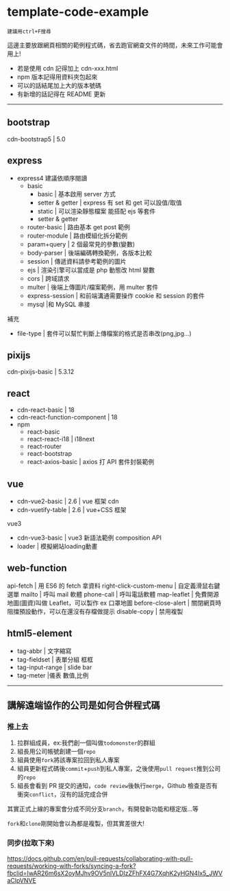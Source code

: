 # template-code-example

`建議用ctrl+F搜尋`

這邊主要放跟網頁相關的範例程式碼，省去跑官網查文件的時間，未來工作可能會用上!

- 若是使用 cdn 記得加上 cdn-xxx.html
- npm 版本記得用資料夾包起來
- 可以的話結尾加上大的版本號碼
- 有新增的話記得在 README 更新

---

## bootstrap

cdn-bootstrap5 | 5.0

## express

- express4 建議依順序閱讀
  - basic
    - basic | 基本啟用 server 方式
    - setter & getter | express 有 set 和 get 可以設值/取值
    - static | 可以渲染靜態檔案 能搭配 ejs 等套件
    - setter & getter
  - router-basic | 路由基本 get post 範例
  - router-module | 路由模組化拆分範例
  - param+query | 2 個最常見的參數(變數)
  - body-parser | 後端編碼轉換範例，各版本比較
  - session | 傳遞資料請參考範例的圖片
  - ejs | 渲染引擎可以當成是 php 動態改 html 變數
  - cors | 跨域請求
  - multer | 後端上傳圖片/檔案範例，用 multer 套件
  - express-session | 和前端溝通需要操作 cookie 和 session 的套件
  - mysql |和 MySQL 串接

補充

- file-type | 套件可以幫忙判斷上傳檔案的格式是否串改(png,jpg...)

## pixijs

cdn-pixijs-basic | 5.3.12

## react

- cdn-react-basic | 18
- cdn-react-function-component | 18
- npm
  - react-basic
  - react-react-i18 | i18next
  - react-router
  - react-bootstrap
  - react-axios-basic | axios 打 API 套件封裝範例

## vue

- cdn-vue2-basic | 2.6 | vue 框架 cdn
- cdn-vuetify-table | 2.6 | vue+CSS 框架

vue3

- cdn-vue3-basic | vue3 新語法範例 composition API
- loader | 模擬網站loading動畫

## web-function

api-fetch | 用 ES6 的 fetch 拿資料
right-click-custom-menu | 自定義滑鼠右鍵選單
mailto | 呼叫 mail 軟體
phone-call | 呼叫電話軟體
map-leaflet | 免費開源地圖(圖資)叫做 Leaflet，可以製作 ex 口罩地圖
before-close-alert | 關閉網頁時阻擋預設動作，可以在還沒有存檔做提示
disable-copy | 禁用複製

## html5-element

- tag-abbr | 文字縮寫
- tag-fieldset | 表單分組 框框
- tag-input-range | slide bar
- tag-meter |儀表 數值,比例

---

## 講解遠端協作的公司是如何合併程式碼

### 推上去

1. 拉群組成員，ex:我們創一個叫做`todomonster`的群組
2. 組長用公司帳號創建一個`repo`
3. 組員使用`fork`將該專案拉回到私人專案
4. 組員更新程式碼後`commit`+`push`到私人專案，之後使用`pull request`推到公司的`repo`
5. 組長會看到 PR 提交的通知，`code review`後執行`merge`，Github 檢查是否有衝突`conflict`，沒有的話完成合併

其實正式上線的專案會分成不同分支`branch`，有開發新功能和穩定版...等

`fork`和`clone`剛開始會以為都是複製，但其實差很大!

### 同步(拉取下來)

https://docs.github.com/en/pull-requests/collaborating-with-pull-requests/working-with-forks/syncing-a-fork?fbclid=IwAR26m6sX2oyMJhv9OV5nlVLDIzZFhFX4G7XqhK2yHGN4Ix5_JWVaClpVNVE
